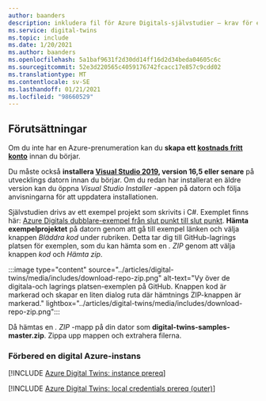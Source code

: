```yaml
---
author: baanders
description: inkludera fil för Azure Digitals-självstudier – krav för exempelprojektet
ms.service: digital-twins
ms.topic: include
ms.date: 1/20/2021
ms.author: baanders
ms.openlocfilehash: 5a1baf9631f2d30dd14ff16d2d34beda04605c6c
ms.sourcegitcommit: 52e3d220565c4059176742fcacc17e857c9cdd02
ms.translationtype: MT
ms.contentlocale: sv-SE
ms.lasthandoff: 01/21/2021
ms.locfileid: "98660529"
---
```

## <a name="prerequisites"></a>Förutsättningar

Om du inte har en Azure-prenumeration kan du **skapa ett [kostnads fritt konto](https://azure.microsoft.com/free/?WT.mc_id=A261C142F)** innan du börjar.

Du måste också **installera [Visual Studio 2019](https://visualstudio.microsoft.com/downloads/), version 16,5 eller senare** på utvecklings datorn innan du börjar. Om du redan har installerat en äldre version kan du öppna *Visual Studio Installer* -appen på datorn och följa anvisningarna för att uppdatera installationen.

Självstudien drivs av ett exempel projekt som skrivits i C#. Exemplet finns här: [Azure Digitals dubblare-exempel från slut punkt till slut punkt](/samples/azure-samples/digital-twins-samples/digital-twins-samples). **Hämta exempelprojektet** på datorn genom att gå till exempel länken och välja knappen *Bläddra kod* under rubriken. Detta tar dig till GitHub-lagrings platsen för exemplen, som du kan hämta som en *. ZIP* genom att välja knappen *kod* och *Hämta zip*.

:::image type="content" source="../articles/digital-twins/media/includes/download-repo-zip.png" alt-text="Vy över de digitala-och lagrings platsen-exemplen på GitHub. Knappen kod är markerad och skapar en liten dialog ruta där hämtnings ZIP-knappen är markerad." lightbox="../articles/digital-twins/media/includes/download-repo-zip.png":::

Då hämtas en *. ZIP* -mapp på din dator som **digital-twins-samples-master.zip**. Zippa upp mappen och extrahera filerna.

### <a name="prepare-an-azure-digital-twins-instance"></a>Förbered en digital Azure-instans

[!INCLUDE [Azure Digital Twins: instance prereq](digital-twins-prereq-instance.md)]

[!INCLUDE [Azure Digital Twins: local credentials prereq (outer)](digital-twins-local-credentials-outer.md)]
